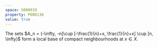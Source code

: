 ```yaml
---
space: S000019
property: P000130
value: true
---
```


The sets $A_n = (-\infty, -n]\cup [-\frac{1}{n}+x, \frac{1}{n}+x] \cup [n, \infty)$ form a local base of compact neighbourhoods at $x\in X$.
